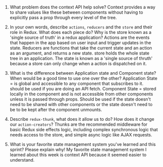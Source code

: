 1. What problem does the context API help solve?
    Context provides a way to share values like these between components without having to explicitly pass a prop through every level of the tree.

1. In your own words, describe `actions`, `reducers` and the `store` and their role in Redux. What does each piece do? Why is the store known as a 'single source of truth' in a redux application?
    Actions are the events that happen in the app based on user input and trigger updates in the state.
    Reducers are functions that take the current state and an action as an argument, and returns a new state.
    store holds the whole state tree in an application. The state is known as a 'single source of thruth' because a store can only change when a action is dispatched on it.

1. What is the difference between Application state and Component state? When would be a good time to use one over the other?
    Application State = is global and accessible to any component that subscribes to it. should be used if you are doing an API fetch.
    Component State = stored locally in the component and is not accessible from other components unless it is passed through props. Should be used if the state doesn't need to be shared with other components or the state doesn't need to be to be kept after the component unmounts.

1. Describe `redux-thunk`, what does it allow us to do? How does it change our `action-creators`?
     Thunks are the recommended middleware for basic Redux side effects logic, including complex synchronous logic that needs access to the store, and simple async logic like AJAX requests.

1. What is your favorite state management system you've learned and this sprint? Please explain why!
    My favorite state management system I learned about this week is context API because it seemed easier to understand.
